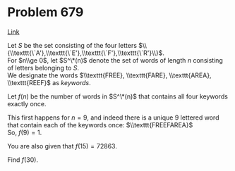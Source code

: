 # Problem 679

[Link](https://projecteuler.net/problem=679)

Let $S$ be the set consisting of the four letters $\\{\\texttt{\`A'},\\texttt{\`E'},\\texttt{\`F'},\\texttt{\`R'}\\}$.  
For $n\\ge 0$, let $S^\*(n)$ denote the set of words of length $n$ consisting of letters belonging to $S$.  
We designate the words $\\texttt{FREE}, \\texttt{FARE}, \\texttt{AREA}, \\texttt{REEF}$ as *keywords*.

Let $f(n)$ be the number of words in $S^\*(n)$ that contains all four keywords exactly once.

This first happens for $n=9$, and indeed there is a unique 9 lettered word that contain each of the keywords once: $\\texttt{FREEFAREA}$  
So, $f(9)=1$.

You are also given that $f(15)=72863$.

Find $f(30)$.